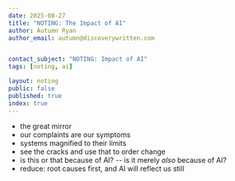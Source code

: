 ```yaml
---
date: 2025-08-27
title: "NOTING: The Impact of AI"
author: Autumn Ryan
author_email: autumn@discoverywritten.com


contact_subject: "NOTING: Impact of AI"
tags: [noting, ai]

layout: noting
public: false
published: true
index: true
---
```


- the great mirror
- our complaints are our symptoms
- systems magnified to their limits
- see the cracks and use that to order change
- is this or that because of AI? -- is it merely *also* because of AI?
- reduce: root causes first, and AI will reflect us still
